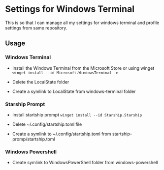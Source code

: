 # Settings for Windows Terminal
This is so that I can manage all my settings for windows terminal and profile settings from same repository.

## Usage
### Windows Terminal
- Install the Windows Terminal from the Microsoft Store or using winget
`winget install --id Microsoft.WindowsTerminal -e`

- Delete the LocalState folder

- Create a symlink to LocalState from windows-terminal folder

### Starship Prompt
- Install startship prompt
`winget install --id Starship.Starship`

- Delete ~/.config/startship.toml file

- Create a symlink to ~/.config/startship.toml from startship-promp/startship.toml

### Windows Powershell
- Create symlink to WindowsPowerShell folder from windows-powershell